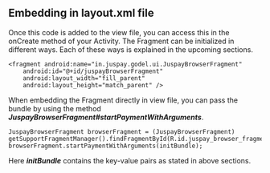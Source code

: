 ## Embedding in layout.xml file

Once this code is added to the view file, you can access this in the onCreate method of your Activity. The Fragment can be initialized in different ways. Each of these ways is explained in the upcoming sections.

```
<fragment android:name="in.juspay.godel.ui.JuspayBrowserFragment"
    android:id="@+id/juspayBrowserFragment"
    android:layout_width="fill_parent"
    android:layout_height="match_parent" />
```

When embedding the Fragment directly in view file, you can pass the bundle by using the method ***JuspayBrowserFragment#startPaymentWithArguments***.

```
JuspayBrowserFragment browserFragment = (JuspayBrowserFragment) getSupportFragmentManager().findFragmentById(R.id.juspay_browser_fragment);
browserFragment.startPaymentWithArguments(initBundle);
```

Here ***initBundle*** contains the key-value pairs as stated in above sections.
